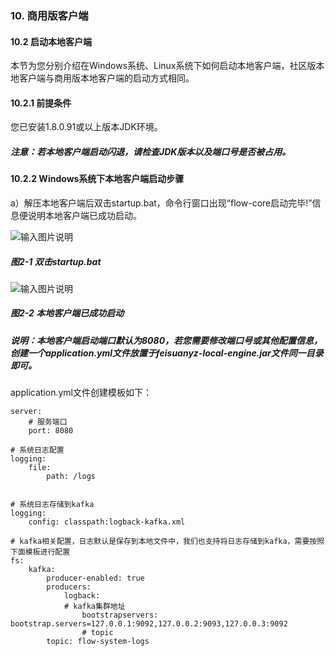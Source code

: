 ### 10. 商用版客户端

#### 10.2 启动本地客户端

本节为您分别介绍在Windows系统、Linux系统下如何启动本地客户端，社区版本地客户端与商用版本地客户端的启动方式相同。

#### 10.2.1 前提条件

您已安装1.8.0.91或以上版本JDK环境。

##### 注意：若本地客户端启动闪退，请检查JDK版本以及端口号是否被占用。

#### 10.2.2 Windows系统下本地客户端启动步骤

a）解压本地客户端后双击startup.bat，命令行窗口出现“flow-core启动完毕!”信息便说明本地客户端已成功启动。

![输入图片说明](../../../images/SoFlu%EF%BC%88%E5%90%8E%E7%AB%AF%EF%BC%89%E5%BC%80%E5%8F%91%E5%B9%B3%E5%8F%B0/1.%20%E6%9C%80%E6%96%B0%E7%89%88%E6%9C%AC%20-%20%E6%9B%B4%E6%96%B0%E6%97%A5%E6%9C%9F%20-%202022.10.08/10.%20%E5%95%86%E7%94%A8%E7%89%88%E5%AE%A2%E6%88%B7%E7%AB%AF/2-1.png)

##### 图2-1 双击startup.bat

![输入图片说明](../../../images/SoFlu%EF%BC%88%E5%90%8E%E7%AB%AF%EF%BC%89%E5%BC%80%E5%8F%91%E5%B9%B3%E5%8F%B0/1.%20%E6%9C%80%E6%96%B0%E7%89%88%E6%9C%AC%20-%20%E6%9B%B4%E6%96%B0%E6%97%A5%E6%9C%9F%20-%202022.10.08/10.%20%E5%95%86%E7%94%A8%E7%89%88%E5%AE%A2%E6%88%B7%E7%AB%AF/2-2.png)

##### 图2-2 本地客户端已成功启动

##### 说明：本地客户端启动端口默认为8080，若您需要修改端口号或其他配置信息，创建一个application.yml文件放置于feisuanyz-local-engine.jar文件同一目录即可。

application.yml文件创建模板如下：

```
server:
    # 服务端口
    port: 8080

# 系统日志配置
logging:
    file:
        path: /logs


# 系统日志存储到kafka
logging:
    config: classpath:logback-kafka.xml

# kafka相关配置，日志默认是保存到本地文件中，我们也支持将日志存储到kafka，需要按照下面模板进行配置
fs:
    kafka:
        producer-enabled: true
        producers:
            logback:
            # kafka集群地址
                bootstrapservers: bootstrap.servers=127.0.0.1:9092,127.0.0.2:9093,127.0.0.3:9092
                # topic
        topic: flow-system-logs
```
